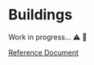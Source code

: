 # Buildings

Work in progress... :warning: :construction_worker:

 [Reference Document](https://docs.google.com/spreadsheets/d/1H_UoOrvQGwsS0GIzRcd_AlPuNHbIsHRAz4Llo7vYrSU/edit?usp=sharing)
